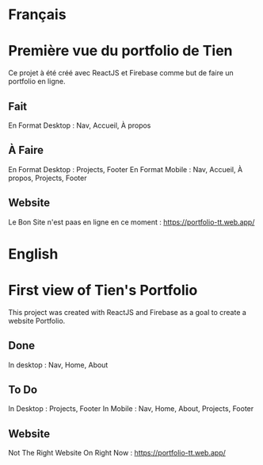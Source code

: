 # Français
# Première vue du portfolio de Tien

Ce projet à été créé avec ReactJS et Firebase comme but de faire un portfolio en ligne.

## Fait

En Format Desktop : Nav, Accueil, À propos

## À Faire

En Format Desktop : Projects, Footer
En Format Mobile : Nav, Accueil, À propos, Projects, Footer

## Website

Le Bon Site n'est paas en ligne en ce moment : https://portfolio-tt.web.app/
# English
# First view of Tien's Portfolio

This project was created with ReactJS and Firebase as a goal to create a website Portfolio. 

## Done

In desktop : Nav, Home, About

## To Do

In Desktop : Projects, Footer
In Mobile : Nav, Home, About, Projects, Footer

## Website

Not The Right Website On Right Now : https://portfolio-tt.web.app/


